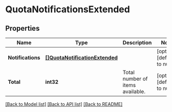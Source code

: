 # QuotaNotificationsExtended

## Properties
Name | Type | Description | Notes
------------ | ------------- | ------------- | -------------
**Notifications** | [**[]QuotaNotificationExtended**](QuotaNotificationExtended.md) |  | [optional] [default to null]
**Total** | **int32** | Total number of items available. | [optional] [default to null]

[[Back to Model list]](../README.md#documentation-for-models) [[Back to API list]](../README.md#documentation-for-api-endpoints) [[Back to README]](../README.md)


